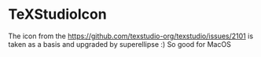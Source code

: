 # TeXStudioIcon
The icon from the https://github.com/texstudio-org/texstudio/issues/2101 is taken as a basis and upgraded by superellipse :) So good for MacOS
